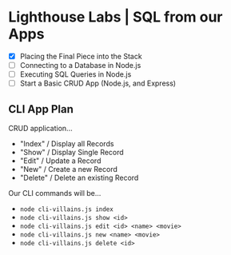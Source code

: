 # Lighthouse Labs | SQL from our Apps

* [X] Placing the Final Piece into the Stack
* [ ] Connecting to a Database in Node.js
* [ ] Executing SQL Queries in Node.js
* [ ] Start a Basic CRUD App (Node.js, and Express)

## CLI App Plan

CRUD application...

* "Index" / Display all Records
* "Show" / Display Single Record
* "Edit" / Update a Record
* "New" / Create a new Record
* "Delete" / Delete an existing Record

Our CLI commands will be...

* `node cli-villains.js index`
* `node cli-villains.js show <id>`
* `node cli-villains.js edit <id> <name> <movie>`
* `node cli-villains.js new <name> <movie>`
* `node cli-villains.js delete <id>`
